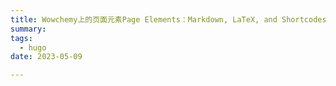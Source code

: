 ```yaml
---
title: Wowchemy上的页面元素Page Elements：Markdown, LaTeX, and Shortcodes（短代码）
summary: 
tags:
  - hugo
date: 2023-05-09

---
```


